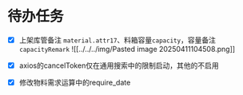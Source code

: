 # 待办任务
- [x] 上架库管备注 `material.attr17`、料箱容量`capacity`，容量备注`capacityRemark`
![[../../../img/Pasted image 20250411104508.png]]

- [x] axios的cancelToken仅在通用搜索中的限制启动，其他的不启用
- [x] 修改物料需求运算中的require_date